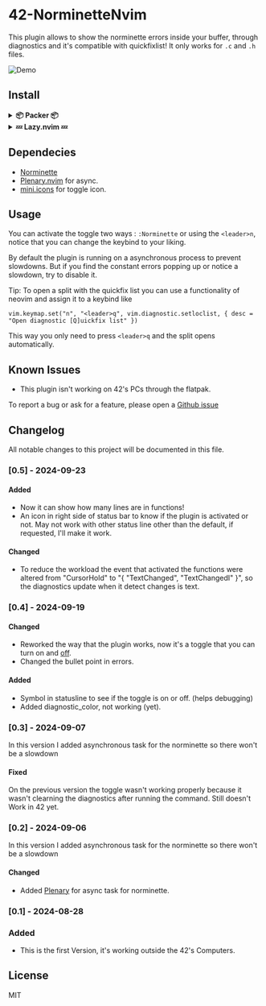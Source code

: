 # 42-NorminetteNvim
This plugin allows to show the norminette errors inside your buffer, through diagnostics and it's compatible with quickfixlist!
It only works for `.c` and `.h` files.

![Demo](https://github.com/MrSloth-dev/42-NorminetteNvim/blob/main/Showcase/Showcase.gif?raw=true)
<br>
## Install

<details>
	
<summary> <b>📦 Packer 📦</b></summary>

```
use {
    "MrSloth-dev/42-NorminetteNvim",
    requires = { "nvim-lua/plenary.nvim", "echasnovski/mini.icons" },
    config = function()
        require("norminette").setup({
            keybind = "<leader>n",
            diagnostic_color = "#00ff00",
        })
    end,
}
```

</details>
<details>
<summary><b>💤 Lazy.nvim 💤</b></summary>

```
{
	"MrSloth-dev/42-NorminetteNvim",
	dependencies = { "nvim-lua/plenary.nvim" , "echasnovski/mini.icons"},
	config = function()
		require("norminette").setup({
			keybind = "<leader>n",
			diagnost_color = "#00ff00",
			show_size = true,
		})
	end,
},
```
</details>

## Dependecies

- [Norminette](https://github.com/42School/norminette)
- [Plenary.nvim](https://github.com/nvim-lua/plenary.nvim) for async.
- [mini.icons](https://github.com/echasnovski/mini.icons) for toggle icon.

## Usage

You can activate the toggle two ways : `:Norminette` or using the `<leader>n`, notice that you can change the keybind to your liking.

By default the plugin is running on a asynchronous process to prevent slowdowns. But if you find the constant errors popping up or notice a slowdown, try to disable it.

Tip: To open a split with the quickfix list you can use a functionality of neovim and assign it to a keybind like
```
vim.keymap.set("n", "<leader>q", vim.diagnostic.setloclist, { desc = "Open diagnostic [Q]uickfix list" })
```
This way you only need to press `<leader>q` and the split opens automatically.
<br>

## Known Issues

- This plugin isn't working on 42's PCs through the flatpak.

To report a bug or ask for a feature, please open a [Github issue](https://github.com/MrSloth-dev/42-NorminetteNvim/issues/new)
<br>

## Changelog
All notable changes to this project will be documented in this file.

### [0.5] - 2024-09-23

#### Added
- Now it can show how many lines are in functions!
- An icon in right side of status bar to know if the plugin is activated or not. May not work with other status line other than the default, if requested, I'll make it work.

#### Changed
- To reduce the workload the event that activated the functions were altered from "CursorHold" to "{ "TextChanged", "TextChangedI" }", so the diagnostics update when it detect changes is text.

### [0.4] - 2024-09-19

#### Changed
- Reworked the way that the plugin works, now it's a toggle that you can turn on and [off](https://www.youtube.com/watch?v=p85xwZ_OLX0).
- Changed the bullet point in errors.

#### Added
- Symbol  in statusline to see if the toggle is on or off. (helps debugging)
- Added diagnostic_color, not working (yet).

### [0.3] - 2024-09-07
  
In this version I added asynchronous task for the norminette so there won't be a slowdown
 
#### Fixed
On the previous version the toggle wasn't working properly because it wasn't clearning the diagnostics after running the command.
Still doesn't Work in 42 yet.

### [0.2] - 2024-09-06
  
In this version I added asynchronous task for the norminette so there won't be a slowdown
 
#### Changed
- Added [Plenary](https://github.com/nvim-lua/plenary.nvim) for async task for norminette. 

### [0.1] - 2024-08-28
 
### Added
   
- This is the first Version, it's working outside the 42's Computers.

## License
MIT
